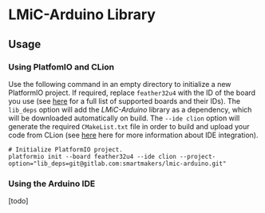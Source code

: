 # LMiC-Arduino Library

## Usage

### Using PlatfomIO and CLion

Use the following command in an empty directory to initialize a new PlatformIO project. If required, replace `feather32u4` with the ID of the board you use (see [here](http://docs.platformio.org/en/latest/platforms/embedded_boards.html) for a full list of supported boards and their IDs). The `lib_deps` option will add the *LMiC-Arduino* library as a dependency, which will be downloaded automatically on build. The `--ide clion` option will generate the required `CMakeList.txt` file in order to build and upload your code from CLion (see [here](http://docs.platformio.org/en/latest/ide.html) here for more information about IDE integration). 
```
# Initialize PlatformIO project.
platformio init --board feather32u4 --ide clion --project-option="lib_deps=git@gitlab.com:smartmakers/lmic-arduino.git"
```

### Using the Arduino IDE

[todo]